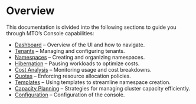 # Overview

This documentation is divided into the following sections to guide you through MTO’s Console capabilities:

- [Dashboard](./overview.md) – Overview of the UI and how to navigate.
- [Tenants](./tenants.md) – Managing and configuring tenants.
- [Namespaces](./namespaces.md) – Creating and organizing namespaces.
- [Hibernation](./hibernation.md) – Pausing workloads to optimize costs.
- [Cost Analysis](./showback.md) – Monitoring usage and cost breakdowns.
- [Quotas](./quotas.md) – Enforcing resource allocation policies.
- [Templates](./templates.md) – Using templates to streamline namespace creation.
- [Capacity Planning](./capacity-planning.md) – Strategies for managing cluster capacity efficiently.
- [Configuration](./configuration.md) – Configuration of the console.
